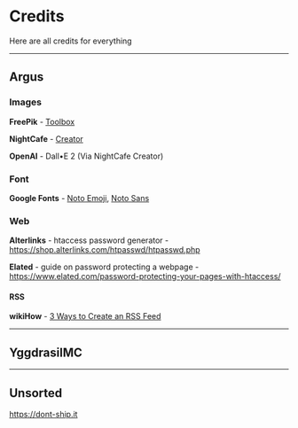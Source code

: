 # Credits

Here are all credits for everything

---

## Argus

### Images

**FreePik** - [Toolbox](https://www.freepik.com/icon/toolbox_272282)

**NightCafe** - [Creator](https://creator.nightcafe.studio)

**OpenAI** - Dall•E 2 (Via NightCafe Creator)

### Font

**Google Fonts** - [Noto Emoji](https://fonts.google.com/noto/specimen/Noto+Emoji), [Noto Sans](https://fonts.google.com/noto/specimen/Noto+Sans)

### Web

**Alterlinks** - htaccess password generator - https://shop.alterlinks.com/htpasswd/htpasswd.php

**Elated** - guide on password protecting a webpage - https://www.elated.com/password-protecting-your-pages-with-htaccess/

#### RSS

**wikiHow** - [3 Ways to Create an RSS Feed ](https://www.wikihow.com/Create-an-RSS-Feed)

---

## YggdrasilMC

---

## Unsorted

https://dont-ship.it
